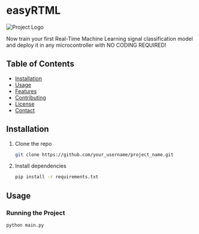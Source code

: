 # easyRTML

![Project Logo](images/logo.png)

Now train your first Real-Time Machine Learning signal classification model and deploy it in any microcontroller with NO CODING REQUIRED!

## Table of Contents

- [Installation](#installation)
- [Usage](#usage)
- [Features](#features)
- [Contributing](#contributing)
- [License](#license)
- [Contact](#contact)

## Installation

1. Clone the repo
    ```sh
    git clone https://github.com/your_username/project_name.git
    ```
2. Install dependencies
    ```sh
    pip install -r requirements.txt
    ```

## Usage

### Running the Project

```sh
python main.py

